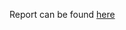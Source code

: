 Report can be found [here](https://citizenlab.org/2012/11/update-on-information-controls-in-ethiopia/)
